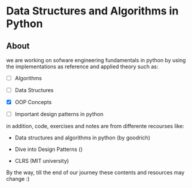 # Data Structures and Algorithms in Python

## About

we are working on sofware engineering fundamentals in python by using the implementations as reference and applied theory such as: 

- [ ] Algorithms

- [ ] Data Structures

- [x] OOP Concepts

- [ ] Important design patterns in python


in addition, code, exercises and notes are from differente recourses like:

- Data structures and algorithms in python (by goodrich)

- Dive into Design Patterns ()

- CLRS (MIT university)


By the way, till the end of our journey these contents and resources may change :) 


